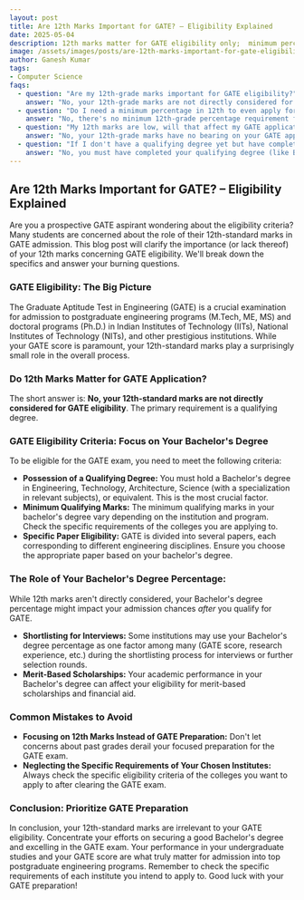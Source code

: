```yaml
---
layout: post
title: Are 12th Marks Important for GATE? – Eligibility Explained
date: 2025-05-04
description: 12th marks matter for GATE eligibility only;  minimum percentage needed for applying.  Your GATE score determines admission, not high school grades.
image: /assets/images/posts/are-12th-marks-important-for-gate-eligibility-explained.webp
author: Ganesh Kumar
tags:
- Computer Science
faqs:
  - question: "Are my 12th-grade marks important for GATE eligibility?"
    answer: "No, your 12th-grade marks are not directly considered for GATE eligibility.  Eligibility is primarily based on your qualifying degree (B.E./B.Tech., etc.)"
  - question: "Do I need a minimum percentage in 12th to even apply for GATE?"
    answer: "No, there's no minimum 12th-grade percentage requirement for applying.  You only need to meet the qualifying degree requirements."
  - question: "My 12th marks are low, will that affect my GATE application?"
    answer: "No, your 12th-grade marks have no bearing on your GATE application processing or eligibility."
  - question: "If I don't have a qualifying degree yet but have completed 12th, can I apply for GATE?"
    answer: "No, you must have completed your qualifying degree (like B.Tech) to be eligible for GATE.  12th grade is a prerequisite for the qualifying degree, not GATE itself."
---
```


## Are 12th Marks Important for GATE? – Eligibility Explained

Are you a prospective GATE aspirant wondering about the eligibility criteria?  Many students are concerned about the role of their 12th-standard marks in GATE admission.  This blog post will clarify the importance (or lack thereof) of your 12th marks concerning GATE eligibility.  We'll break down the specifics and answer your burning questions.

### GATE Eligibility: The Big Picture

The Graduate Aptitude Test in Engineering (GATE) is a crucial examination for admission to postgraduate engineering programs (M.Tech, ME, MS) and doctoral programs (Ph.D.) in Indian Institutes of Technology (IITs), National Institutes of Technology (NITs), and other prestigious institutions.  While your GATE score is paramount, your 12th-standard marks play a surprisingly small role in the overall process.

###  Do 12th Marks Matter for GATE Application?

The short answer is: **No, your 12th-standard marks are not directly considered for GATE eligibility**.  The primary requirement is a qualifying degree.

### GATE Eligibility Criteria:  Focus on Your Bachelor's Degree

To be eligible for the GATE exam, you need to meet the following criteria:

* **Possession of a Qualifying Degree:** You must hold a Bachelor's degree in Engineering, Technology, Architecture, Science (with a specialization in relevant subjects), or equivalent.  This is the most crucial factor.
* **Minimum Qualifying Marks:**  The minimum qualifying marks in your bachelor's degree vary depending on the institution and program.  Check the specific requirements of the colleges you are applying to.
* **Specific Paper Eligibility:** GATE is divided into several papers, each corresponding to different engineering disciplines.  Ensure you choose the appropriate paper based on your bachelor's degree.


### The Role of Your Bachelor's Degree Percentage:

While 12th marks aren't directly considered, your Bachelor's degree percentage might impact your admission chances *after* you qualify for GATE.

* **Shortlisting for Interviews:** Some institutions may use your Bachelor's degree percentage as one factor among many (GATE score, research experience, etc.) during the shortlisting process for interviews or further selection rounds.
* **Merit-Based Scholarships:** Your academic performance in your Bachelor's degree can affect your eligibility for merit-based scholarships and financial aid.


###  Common Mistakes to Avoid

* **Focusing on 12th Marks Instead of GATE Preparation:** Don't let concerns about past grades derail your focused preparation for the GATE exam.
* **Neglecting the Specific Requirements of Your Chosen Institutes:** Always check the specific eligibility criteria of the colleges you want to apply to after clearing the GATE exam.


### Conclusion:  Prioritize GATE Preparation

In conclusion, your 12th-standard marks are irrelevant to your GATE eligibility.  Concentrate your efforts on securing a good Bachelor's degree and excelling in the GATE exam. Your performance in your undergraduate studies and your GATE score are what truly matter for admission into top postgraduate engineering programs. Remember to check the specific requirements of each institute you intend to apply to.  Good luck with your GATE preparation!